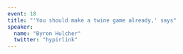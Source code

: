 ```yaml
---
event: 18
title: "'You should make a twine game already,' says"
speaker:
  name: "Byron Hulcher"
  twitter: "hypirlink"
---
```

